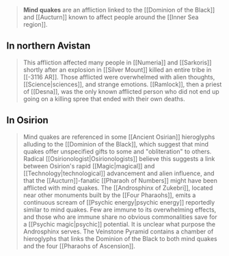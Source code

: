 > **Mind quakes** are an affliction linked to the [[Dominion of the Black]] and [[Aucturn]] known to affect people around the [[Inner Sea region]].


## In northern Avistan

> This affliction affected many people in [[Numeria]] and [[Sarkoris]] shortly after an explosion in [[Silver Mount]] killed an entire tribe in [[-3116 AR]]. Those afflicted were overwhelmed with alien thoughts, [[Science|sciences]], and strange emotions. [[Ramlock]], then a priest of [[Desna]], was the only known afflicted person who did not end up going on a killing spree that ended with their own deaths.


## In Osirion

> Mind quakes are referenced in some [[Ancient Osirian]] hieroglyphs alluding to the [[Dominion of the Black]], which suggest that mind quakes offer unspecified gifts to some and "obliteration" to others. Radical [[Osirionologist|Osirionologists]] believe this suggests a link between Osirion's rapid [[Magic|magical]] and [[Technology|technological]] advancement and alien influence, and that the [[Aucturn]]-fanatic [[Pharaoh of Numbers]] might have been afflicted with mind quakes.
> The [[Androsphinx of Zukebri]], located near other monuments built by the [[Four Pharaohs]], emits a continuous scream of [[Psychic energy|psychic energy]] reportedly similar to mind quakes. Few are immune to its overwhelming effects, and those who are immune share no obvious commonalities save for a [[Psychic magic|psychic]] potential. It is unclear what purpose the Androsphinx serves.
> The Veinstone Pyramid contains a chamber of hieroglyphs that links the Dominion of the Black to both mind quakes and the four [[Pharaohs of Ascension]].








